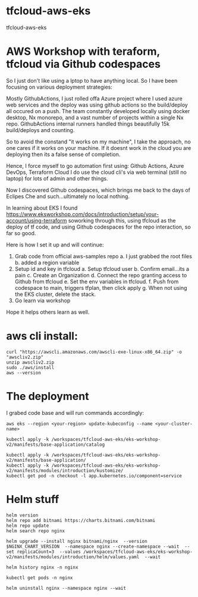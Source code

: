 # tfcloud-aws-eks
tfcloud-aws-eks

# AWS Workshop with teraform, tfcloud via Github codespaces

So I just don't like using a lptop to have anything local.  So I have been focusing on various deployment strategies:

Mostly GithubActions, I just rolled offa Azure project where I used azure web services and the deploy was using github actions so the build/deploy all occured on a push.  The team constantly developed locally using docker desktop, Nx monorepo, and a vast number of projects within a single Nx repo.  GithubActions internal runners handled things beautifully 15k build/deploys and counting.

So to avoid the constand "it works on my machine", I take the approach, no one cares if it works on your machine.  If it doesnt work in the cloud you are deploying then its a false sense of completion.

Hence, I force myself to go automation first using:
Github Actions,
Azure DevOps,
Terraform Cloud
I do use the cloud cli's via web terminal (still no laptop) for lots of admin and other things.

Now I discovered Github codespaces, which brings me back to the days of Eclipes Che and such...ultimately no local nothing.

In learning about EKS I found https://www.eksworkshop.com/docs/introduction/setup/your-account/using-terraform soworking through this, using tfcloud as the deploy of tf code, and using Github codespaces for the repo interaction, so far so good.

Here is how I set it up and will continue:
1. Grab code from official aws-samples repo
    a. I just grabbed the root files
    b. added a region variable
2. Setup id and key in tfcloud
    a. Setup tfcloud user
    b. Confirm email...its a pain
    c. Create an Organization
    d. Connect the repo granting access to Github from tfcloud
    e. Set the env variables in tfcloud.
    f. Push from codespace to main, triggers tfplan, then click apply
    g. When not using the EKS cluster, delete the stack.
3. Go learn via workshop

Hope it helps others learn as well.
# aws cli install:
```
curl "https://awscli.amazonaws.com/awscli-exe-linux-x86_64.zip" -o "awscliv2.zip"
unzip awscliv2.zip
sudo ./aws/install
aws --version
```
# The deployment
I grabed code base and will run commands accordingly:
```
aws eks --region <your-region> update-kubeconfig --name <your-cluster-name>

kubectl apply -k /workspaces/tfcloud-aws-eks/eks-workshop-v2/manifests/base-application/catalog

kubectl apply -k /workspaces/tfcloud-aws-eks/eks-workshop-v2/manifests/base-application/
kubectl apply -k /workspaces/tfcloud-aws-eks/eks-workshop-v2/manifests/modules/introduction/kustomize/
kubectl get pod -n checkout -l app.kubernetes.io/component=service
```
# Helm stuff
```
helm version
helm repo add bitnami https://charts.bitnami.com/bitnami
helm repo update
helm search repo nginx

helm upgrade --install nginx bitnami/nginx  --version $NGINX_CHART_VERSION  --namespace nginx --create-namespace --wait  --set replicaCount=3  --values /workspaces/tfcloud-aws-eks/eks-workshop-v2/manifests/modules/introduction/helm/values.yaml  --wait

helm history nginx -n nginx

kubectl get pods -n nginx

helm uninstall nginx --namespace nginx --wait
```